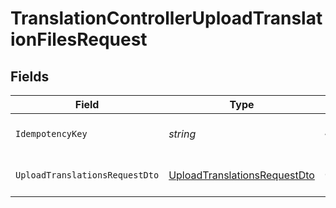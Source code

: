 # TranslationControllerUploadTranslationFilesRequest


## Fields

| Field                                                                                   | Type                                                                                    | Required                                                                                | Description                                                                             |
| --------------------------------------------------------------------------------------- | --------------------------------------------------------------------------------------- | --------------------------------------------------------------------------------------- | --------------------------------------------------------------------------------------- |
| `IdempotencyKey`                                                                        | *string*                                                                                | :heavy_minus_sign:                                                                      | A header for idempotency purposes                                                       |
| `UploadTranslationsRequestDto`                                                          | [UploadTranslationsRequestDto](../../Models/Components/UploadTranslationsRequestDto.md) | :heavy_check_mark:                                                                      | Translation files upload body details                                                   |